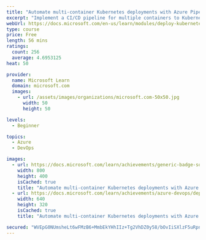 ```yaml
---
title: "Automate multi-container Kubernetes deployments with Azure Pipelines"
excerpt: "Implement a CI/CD pipeline for multiple containers to Kubernetes."
webUrl: https://docs.microsoft.com/en-us/learn/modules/deploy-kubernetes/
type: course
price: Free
length: 56 mins
ratings:
  count: 256
  average: 4.6953125
heat: 50

provider:
  name: Microsoft Learn
  domain: microsoft.com
  images:
    - url: /assets/images/organizations/microsoft.com-50x50.jpg
      width: 50
      height: 50

levels:
  - Beginner

topics:
  - Azure
  - DevOps

images:
  - url: https://docs.microsoft.com/learn/achievements/generic-badge-social.png
    width: 800
    height: 400
    isCached: true
    title: "Automate multi-container Kubernetes deployments with Azure Pipelines"
  - url: https://docs.microsoft.com/learn/achievements/azure-devops/deploy-kubernetes-social.png
    width: 640
    height: 320
    isCached: true
    title: "Automate multi-container Kubernetes deployments with Azure Pipelines"

secured: "WVEpG0NUmsheLt6wFMzB6+MmbEkYHhIIz+Tg2VhDZ0y58/bOvIiSXlzF5uRpna+BdSF/59ZWmXT46j+1kZgC2lmWrhhbgjnVzSkqEW1392SVS4PcEB5pmRaOuHpeXBBjDjWGWXf2ecjNnp7IdkhmBH9fgjo+t08ldUgWpMld0fnLZFOXfxksdCNRMvrt1hig4IiQMctPjC+OMkllJoguMfHk2OMjD/C0XbF8wrcGli9javFghivNpfnaVOyTikjR88wQVV+WSe9H8d2FJ5TzUyin9fiB5949ZVEUNMpz5avszTxZEedM1eN7OUB2Ai2XAJtNWjqx+Qd+snvYBJ8Jfxw7dWncCK2E0C888Os1SZcX7lLcEzxHVHHxhb4JguD0EwWMdgqhp+XjP6PXizSImmpjEOD8lzXsfNUIS3aataQ=;lq7+VUWirZCTH68mpHu6cA=="
---
```



